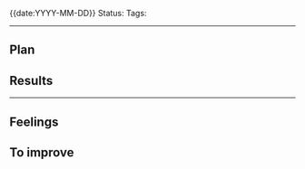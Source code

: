 {{date:YYYY-MM-DD}}
Status:
Tags:



---
## Plan

    

## Results



---
## Feelings

## To improve


